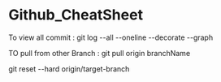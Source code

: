 # Github_CheatSheet

To view all commit : git log --all --oneline --decorate --graph


TO pull from other Branch : git pull origin branchName

git reset --hard origin/target-branch

